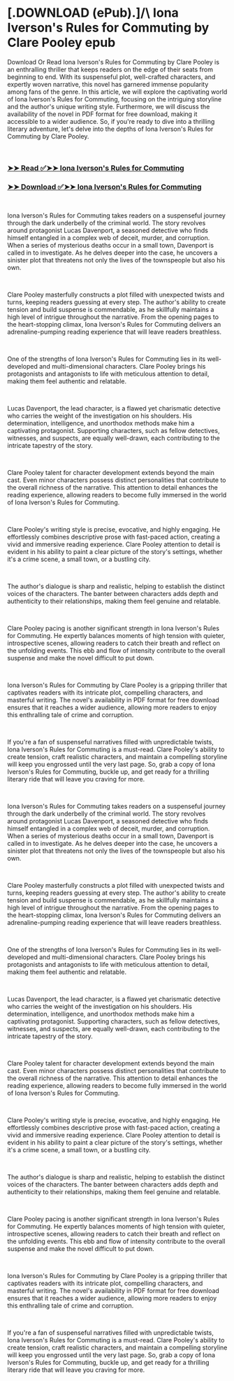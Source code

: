 # [.DOWNLOAD (ePub).]/\ Iona Iverson's Rules for Commuting by Clare Pooley epub

<p>Download Or Read Iona Iverson's Rules for Commuting by Clare Pooley is an enthralling thriller that keeps readers on the edge of their seats from beginning to end. With its suspenseful plot, well-crafted characters, and expertly woven narrative, this novel has garnered immense popularity among fans of the genre. In this article, we will explore the captivating world of Iona Iverson's Rules for Commuting, focusing on the intriguing storyline and the author's unique writing style. Furthermore, we will discuss the availability of the novel in PDF format for free download, making it accessible to a wider audience. So, if you're ready to dive into a thrilling literary adventure, let's delve into the depths of Iona Iverson's Rules for Commuting by Clare Pooley.</p>
<p>&nbsp;</p>

### [➤➤ Read ✅➤➤ Iona Iverson's Rules for Commuting](https://pdf2worldwide.blogspot.com/id/59836844)

### [➤➤ Download ✅➤➤ Iona Iverson's Rules for Commuting](https://pdf2worldwide.blogspot.com/id/59836844)

<p>&nbsp;</p>
<p>Iona Iverson's Rules for Commuting takes readers on a suspenseful journey through the dark underbelly of the criminal world. The story revolves around protagonist Lucas Davenport, a seasoned detective who finds himself entangled in a complex web of deceit, murder, and corruption. When a series of mysterious deaths occur in a small town, Davenport is called in to investigate. As he delves deeper into the case, he uncovers a sinister plot that threatens not only the lives of the townspeople but also his own.</p>
<p>&nbsp;</p>
<p>Clare Pooley masterfully constructs a plot filled with unexpected twists and turns, keeping readers guessing at every step. The author's ability to create tension and build suspense is commendable, as he skillfully maintains a high level of intrigue throughout the narrative. From the opening pages to the heart-stopping climax, Iona Iverson's Rules for Commuting delivers an adrenaline-pumping reading experience that will leave readers breathless.</p>
<p>&nbsp;</p>
<p>One of the strengths of Iona Iverson's Rules for Commuting lies in its well-developed and multi-dimensional characters. Clare Pooley brings his protagonists and antagonists to life with meticulous attention to detail, making them feel authentic and relatable.</p>
<p>&nbsp;</p>
<p>Lucas Davenport, the lead character, is a flawed yet charismatic detective who carries the weight of the investigation on his shoulders. His determination, intelligence, and unorthodox methods make him a captivating protagonist. Supporting characters, such as fellow detectives, witnesses, and suspects, are equally well-drawn, each contributing to the intricate tapestry of the story.</p>
<p>&nbsp;</p>
<p>Clare Pooley talent for character development extends beyond the main cast. Even minor characters possess distinct personalities that contribute to the overall richness of the narrative. This attention to detail enhances the reading experience, allowing readers to become fully immersed in the world of Iona Iverson's Rules for Commuting.</p>
<p>&nbsp;</p>
<p>Clare Pooley's writing style is precise, evocative, and highly engaging. He effortlessly combines descriptive prose with fast-paced action, creating a vivid and immersive reading experience. Clare Pooley attention to detail is evident in his ability to paint a clear picture of the story's settings, whether it's a crime scene, a small town, or a bustling city.</p>
<p>&nbsp;</p>
<p>The author's dialogue is sharp and realistic, helping to establish the distinct voices of the characters. The banter between characters adds depth and authenticity to their relationships, making them feel genuine and relatable.</p>
<p>&nbsp;</p>
<p>Clare Pooley pacing is another significant strength in Iona Iverson's Rules for Commuting. He expertly balances moments of high tension with quieter, introspective scenes, allowing readers to catch their breath and reflect on the unfolding events. This ebb and flow of intensity contribute to the overall suspense and make the novel difficult to put down.</p>
<p>&nbsp;</p>
<p>Iona Iverson's Rules for Commuting by Clare Pooley is a gripping thriller that captivates readers with its intricate plot, compelling characters, and masterful writing. The novel's availability in PDF format for free download ensures that it reaches a wider audience, allowing more readers to enjoy this enthralling tale of crime and corruption.</p>
<p>&nbsp;</p>
<p>If you're a fan of suspenseful narratives filled with unpredictable twists, Iona Iverson's Rules for Commuting is a must-read. Clare Pooley's ability to create tension, craft realistic characters, and maintain a compelling storyline will keep you engrossed until the very last page. So, grab a copy of Iona Iverson's Rules for Commuting, buckle up, and get ready for a thrilling literary ride that will leave you craving for more.</p>
<p>&nbsp;</p>
<p>Iona Iverson's Rules for Commuting takes readers on a suspenseful journey through the dark underbelly of the criminal world. The story revolves around protagonist Lucas Davenport, a seasoned detective who finds himself entangled in a complex web of deceit, murder, and corruption. When a series of mysterious deaths occur in a small town, Davenport is called in to investigate. As he delves deeper into the case, he uncovers a sinister plot that threatens not only the lives of the townspeople but also his own.</p>
<p>&nbsp;</p>
<p>Clare Pooley masterfully constructs a plot filled with unexpected twists and turns, keeping readers guessing at every step. The author's ability to create tension and build suspense is commendable, as he skillfully maintains a high level of intrigue throughout the narrative. From the opening pages to the heart-stopping climax, Iona Iverson's Rules for Commuting delivers an adrenaline-pumping reading experience that will leave readers breathless.</p>
<p>&nbsp;</p>
<p>One of the strengths of Iona Iverson's Rules for Commuting lies in its well-developed and multi-dimensional characters. Clare Pooley brings his protagonists and antagonists to life with meticulous attention to detail, making them feel authentic and relatable.</p>
<p>&nbsp;</p>
<p>Lucas Davenport, the lead character, is a flawed yet charismatic detective who carries the weight of the investigation on his shoulders. His determination, intelligence, and unorthodox methods make him a captivating protagonist. Supporting characters, such as fellow detectives, witnesses, and suspects, are equally well-drawn, each contributing to the intricate tapestry of the story.</p>
<p>&nbsp;</p>
<p>Clare Pooley talent for character development extends beyond the main cast. Even minor characters possess distinct personalities that contribute to the overall richness of the narrative. This attention to detail enhances the reading experience, allowing readers to become fully immersed in the world of Iona Iverson's Rules for Commuting.</p>
<p>&nbsp;</p>
<p>Clare Pooley's writing style is precise, evocative, and highly engaging. He effortlessly combines descriptive prose with fast-paced action, creating a vivid and immersive reading experience. Clare Pooley attention to detail is evident in his ability to paint a clear picture of the story's settings, whether it's a crime scene, a small town, or a bustling city.</p>
<p>&nbsp;</p>
<p>The author's dialogue is sharp and realistic, helping to establish the distinct voices of the characters. The banter between characters adds depth and authenticity to their relationships, making them feel genuine and relatable.</p>
<p>&nbsp;</p>
<p>Clare Pooley pacing is another significant strength in Iona Iverson's Rules for Commuting. He expertly balances moments of high tension with quieter, introspective scenes, allowing readers to catch their breath and reflect on the unfolding events. This ebb and flow of intensity contribute to the overall suspense and make the novel difficult to put down.</p>
<p>&nbsp;</p>
<p>Iona Iverson's Rules for Commuting by Clare Pooley is a gripping thriller that captivates readers with its intricate plot, compelling characters, and masterful writing. The novel's availability in PDF format for free download ensures that it reaches a wider audience, allowing more readers to enjoy this enthralling tale of crime and corruption.</p>
<p>&nbsp;</p>
<p>If you're a fan of suspenseful narratives filled with unpredictable twists, Iona Iverson's Rules for Commuting is a must-read. Clare Pooley's ability to create tension, craft realistic characters, and maintain a compelling storyline will keep you engrossed until the very last page. So, grab a copy of Iona Iverson's Rules for Commuting, buckle up, and get ready for a thrilling literary ride that will leave you craving for more.</p>
<p>&nbsp;</p>
